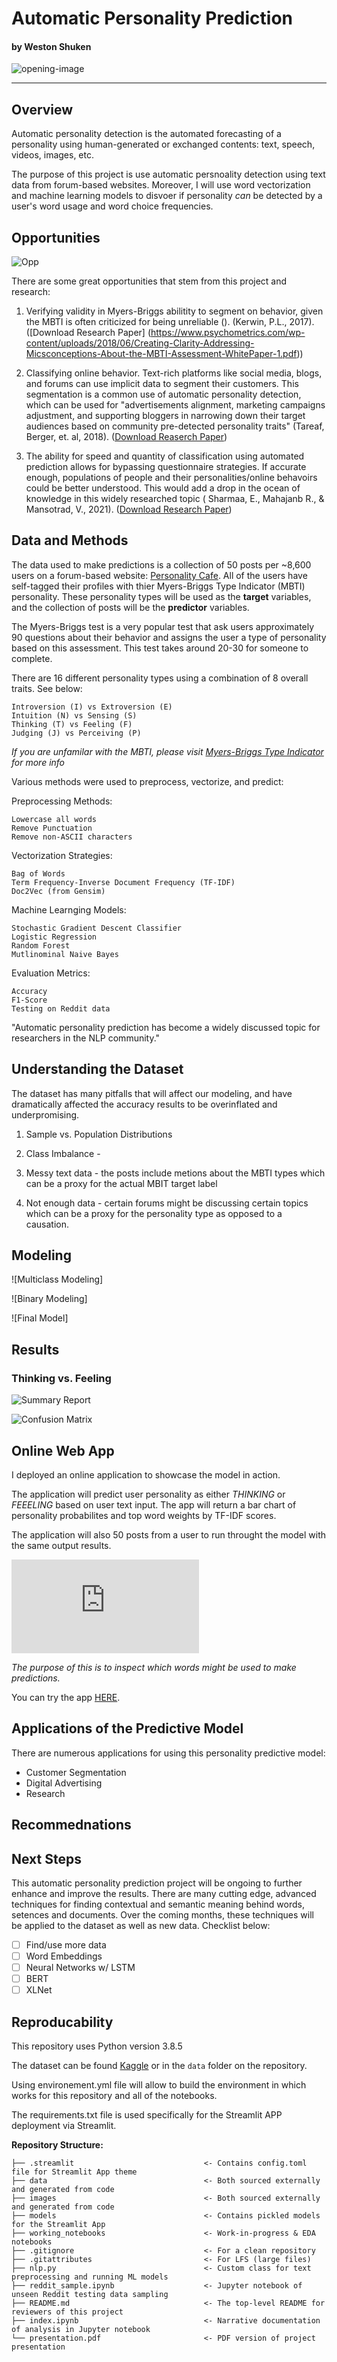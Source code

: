 # Automatic Personality Prediction

#### by Weston Shuken


![opening-image]()

---

## Overview

Automatic personality detection is the automated forecasting of a personality using human-generated or exchanged contents: text, speech, videos, images, etc.

The purpose of this project is use automatic persnoality detection using text data from forum-based websites. Moreover, I will use word vectorization and machine learning models to disvoer if personality *can* be detected by a user's word usage and word choice frequencies. 

## Opportunities

![Opp](./data/opp.png)

There are some great opportunities that stem from this project and research:

1) Verifying validity in Myers-Briggs abilitity to segment on behavior, given the MBTI is often criticized for being unreliable (). (Kerwin, P.L., 2017).([Download Research Paper] (https://www.psychometrics.com/wp-content/uploads/2018/06/Creating-Clarity-Addressing-Micsconceptions-About-the-MBTI-Assessment-WhitePaper-1.pdf))

2) Classifying online behavior. Text-rich platforms like social media, blogs, and forums can use implicit data to segment their customers. This segmentation is a common use of automatic personality detection, which can be used for "advertisements alignment, marketing campaigns adjustment, and supporting bloggers in narrowing down their target audiences based on community pre-detected personality traits" (Tareaf, Berger, et. al, 2018). ([Download Reaserch Paper](https://arxiv.org/pdf/1812.04346))

3) The ability for speed and quantity of classification using automated prediction allows for bypassing questionnaire strategies. If accurate enough, populations of people and their personalities/online behavoirs could be better understood. This would add a drop in the ocean of knowledge in this widely researched topic ( Sharmaa, E., Mahajanb R., & Mansotrad, V., 2021). ([Download Research Paper](https://www.researchgate.net/publication/356603183_Automated_Personality_Prediction_of_Social_Media_Users_A_Decade_Review))


## Data and Methods

The data used to make predictions is a collection of 50 posts per ~8,600 users on a forum-based website: [Personality Cafe](https://www.personalitycafe.com/). All of the users have self-tagged their profiles with thier Myers-Briggs Type Indicator (MBTI) personality. These personality types will be used as the **target** variables, and the collection of posts will be the **predictor** variables.

The Myers-Briggs test is a very popular test that ask users approximately 90 questions about their behavior and assigns the user a type of personality based on this assessment. This test takes around 20-30 for someone to complete. 

There are 16 different personality types using a combination of 8 overall traits. See below:

    Introversion (I) vs Extroversion (E)
    Intuition (N) vs Sensing (S)
    Thinking (T) vs Feeling (F)
    Judging (J) vs Perceiving (P)
    
*If you are unfamilar with the MBTI, please visit [Myers-Briggs Type Indicator](https://www.myersbriggs.org/my-mbti-personality-type/mbti-basics/) for more info*

Various methods were used to preprocess, vectorize, and predict:

Preprocessing Methods:

    Lowercase all words
    Remove Punctuation
    Remove non-ASCII characters
    
Vectorization Strategies:
    
    Bag of Words
    Term Frequency-Inverse Document Frequency (TF-IDF)
    Doc2Vec (from Gensim)
    
Machine Learnging Models:
    
    Stochastic Gradient Descent Classifier
    Logistic Regression
    Random Forest
    Mutlinominal Naive Bayes
    
 Evaluation Metrics:
    
    Accuracy
    F1-Score
    Testing on Reddit data


"Automatic personality prediction has become a widely discussed topic for researchers in the NLP community."

## Understanding the Dataset

The dataset has many pitfalls that will affect our modeling, and have dramatically affected the accuracy results to be overinflated and underpromising.

1. Sample vs. Population Distributions

2. Class Imbalance - 

3. Messy text data - the posts include metions about the MBTI types which can be a proxy for the actual MBIT target label

4. Not enough data - certain forums might be discussing certain topics which can be a proxy for the personality type as opposed to a causation. 

## Modeling

![Multiclass Modeling]

![Binary Modeling]

![Final Model]

## Results

### Thinking vs. Feeling

![Summary Report]()

![Confusion Matrix]()

## Online Web App

I deployed an online application to showcase the model in action. 

The application will predict user personality as either *THINKING* or *FEEELING* based on user text input. 
The app will return a bar chart of personality probabilites and top word weights by TF-IDF scores. 

The application will also 50 posts from a user to run throught the model with the same output results. 

![App-Screenshot](https://share.streamlit.io/westonshuken/personality-prediction/main/mbti_app.py)

*The purpose of this is to inspect which words might be used to make predictions.*

You can try the app [HERE](https://share.streamlit.io/westonshuken/personality-prediction/main/mbti_app.py).

## Applications of the Predictive Model

There are numerous applications for using this personality predictive model:

- Customer Segmentation
- Digital Advertising 
- Research

## Recommednations

## Next Steps

This automatic personality prediction project will be ongoing to further enhance and improve the results. 
There are many cutting edge, advanced techniques for finding contextual and semantic meaning behind words, setences and documents. Over the coming months, these techniques will be applied to the dataset as well as new data. Checklist below:

- [ ] Find/use more data
- [ ] Word Embeddings
- [ ] Neural Networks w/ LSTM
- [ ] BERT
- [ ] XLNet

## Reproducability 

This repository uses Python version 3.8.5

The dataset can be found [Kaggle](https://www.kaggle.com/datasnaek/mbti-type) or in the `data` folder on the repository.

Using environement.yml file will allow to build the environment in which works for this repository and all of the notebooks.

The requirements.txt file is used specifically for the Streamlit APP deployment via Streamlit.

**Repository Structure:**
```
├── .streamlit                             <- Contains config.toml file for Streamlit App theme
├── data                                   <- Both sourced externally and generated from code 
├── images                                 <- Both sourced externally and generated from code 
├── models                                 <- Contains pickled models for the Streamlit App
├── working_notebooks                      <- Work-in-progress & EDA notebooks
├── .gitignore                             <- For a clean repository
├── .gitattributes                         <- For LFS (large files)
├── nlp.py                                 <- Custom class for text preprocessing and running ML models
├── reddit_sample.ipynb                    <- Jupyter notebook of unseen Reddit testing data sampling 
├── README.md                              <- The top-level README for reviewers of this project
├── index.ipynb                            <- Narrative documentation of analysis in Jupyter notebook
└── presentation.pdf                       <- PDF version of project presentation
